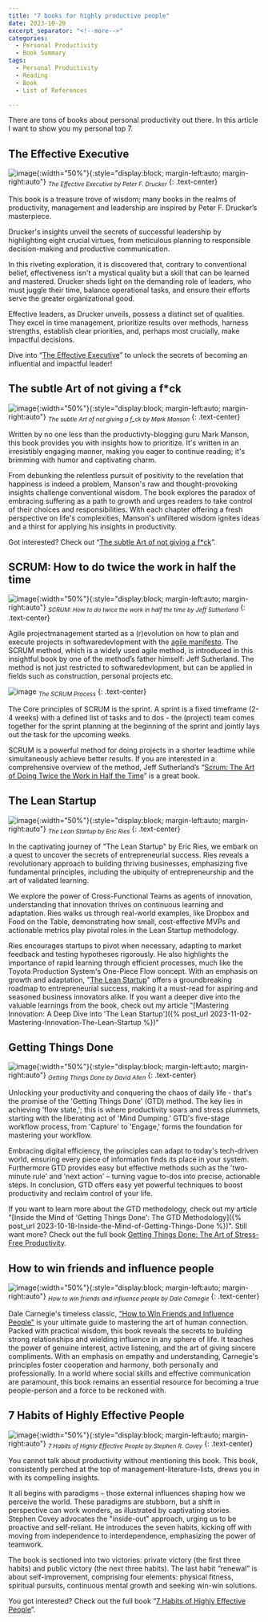 ```yaml
---
title: "7 books for highly productive people"
date: 2023-10-20
excerpt_separator: "<!--more-->"
categories:
  - Personal Productivity
  - Book Summary
tags:
  - Personal Productivity
  - Reading
  - Book
  - List of References

---
```

There are tons of books about personal productivity out there. In this article I want to show you my personal top 7.

## The Effective Executive

![image](/assets/images/7_productivity_books_1/book_cover_the_effective_executive.jpg){:width="50%"}{:style="display:block; margin-left:auto; margin-right:auto"}
*<sub>The Effective Executive by Peter F. Drucker</sub>*
{: .text-center}

This book is a treasure trove of wisdom; many books in the realms of productivity, management and leadership are inspired by Peter F. Drucker’s masterpiece.

Drucker's insights unveil the secrets of successful leadership by highlighting eight crucial virtues, from meticulous planning to responsible decision-making and productive communication.

In this riveting exploration, it is discovered that, contrary to conventional belief, effectiveness isn't a mystical quality but a skill that can be learned and mastered. Drucker sheds light on the demanding role of leaders, who must juggle their time, balance operational tasks, and ensure their efforts serve the greater organizational good.

Effective leaders, as Drucker unveils, possess a distinct set of qualities. They excel in time management, prioritize results over methods, harness strengths, establish clear priorities, and, perhaps most crucially, make impactful decisions.

Dive into “[The Effective Executive](https://amzn.to/47g84Tx)” to unlock the secrets of becoming an influential and impactful leader!

## The subtle Art of not giving a f*ck

![image](/assets/images/7_productivity_books_1/book_cover_the_subtle_art.jpg){:width="50%"}{:style="display:block; margin-left:auto; margin-right:auto"}
*<sub>The subtle Art of not giving a f_ck by Mark Manson</sub>*
{: .text-center}

Written by no one less than the productivty-blogging guru Mark Manson, this book provides you with insights how to prioritize. It's written in an irresistibly engaging manner, making you eager to continue reading; it's brimming with humor and captivating charm.

From debunking the relentless pursuit of positivity to the revelation that happiness is indeed a problem, Manson's raw and thought-provoking insights challenge conventional wisdom. The book explores the paradox of embracing suffering as a path to growth and urges readers to take control of their choices and responsibilities. With each chapter offering a fresh perspective on life's complexities, Manson's unfiltered wisdom ignites ideas and a thirst for applying his insights in productivity.

Got interested? Check out “[The subtle Art of not giving a f*ck](https://amzn.to/46BoPIR)”.

## SCRUM: How to do twice the work in half the time

![image](/assets/images/7_productivity_books_1/book_cover_scrum.jpg){:width="50%"}{:style="display:block; margin-left:auto; margin-right:auto"}
*<sub>SCRUM: How to do twice the work in half the time by Jeff Sutherland</sub>*
{: .text-center}

Agile projectmanagement started as a (r)evolution on how to plan and execute projects in softwaredevlopment with the [agile manifesto](https://agilemanifesto.org/). The SCRUM method, which is a widely used agile method, is introduced in this insightful book by one of the method’s father himself: Jeff Sutherland. The method is not just restricted to softwaredevlopment, but can be applied in fields such as construction, personal projects etc.

![image](/assets/images/7_productivity_books_1/SCRUM_Process.jpg)
*<sub>The SCRUM Process</sub>*
{: .text-center}

The Core principles of SCRUM is the sprint. A sprint is a fixed timeframe (2-4 weeks) with a defined list of tasks and to dos - the (project) team comes together for the sprint planning at the beginning of the sprint and jointly lays out the task for the upcoming weeks.

SCRUM is a powerful method for doing projects in a shorter leadtime while simultaneously achieve better results. If you are interested in a comprehensive overview of the method, Jeff Sutherland’s “[Scrum: The Art of Doing Twice the Work in Half the Time](https://amzn.to/46J8WQI)” is a great book.


## The Lean Startup

![image](/assets/images/7_productivity_books_1/book_cover_the_lean_startup.jpg){:width="50%"}{:style="display:block; margin-left:auto; margin-right:auto"}
*<sub>The Lean Startup by Eric Ries</sub>*
{: .text-center}

In the captivating journey of "The Lean Startup" by Eric Ries, we embark on a quest to uncover the secrets of entrepreneurial success. Ries reveals a revolutionary approach to building thriving businesses, emphasizing five fundamental principles, including the ubiquity of entrepreneurship and the art of validated learning.

We explore the power of Cross-Functional Teams as agents of innovation, understanding that innovation thrives on continuous learning and adaptation. Ries walks us through real-world examples, like Dropbox and Food on the Table, demonstrating how small, cost-effective MVPs and actionable metrics play pivotal roles in the Lean Startup methodology.

Ries encourages startups to pivot when necessary, adapting to market feedback and testing hypotheses rigorously. He also highlights the importance of rapid learning through efficient processes, much like the Toyota Production System's One-Piece Flow concept. With an emphasis on growth and adaptation, "[The Lean Startup](https://amzn.to/3Mal2tB)" offers a groundbreaking roadmap to entrepreneurial success, making it a must-read for aspiring and seasoned business innovators alike. If you want a deeper dive into the valuable learnings from the book, check out my article "[Mastering Innovation: A Deep Dive into 'The Lean Startup']({% post_url 2023-11-02-Mastering-Innovation-The-Lean-Startup %})"

## Getting Things Done

![image](/assets/images/7_productivity_books_1/book_cover_getting_things_done.jpg){:width="50%"}{:style="display:block; margin-left:auto; margin-right:auto"}
*<sub>Getting Things Done by David Allen</sub>*
{: .text-center}

Unlocking your productivity and conquering the chaos of daily life - that's the promise of the 'Getting Things Done' (GTD) method. The key lies in achieving 'flow state,'; this is where productivity soars and stress plummets, starting with the liberating act of 'Mind Dumping.' GTD's five-stage workflow process, from 'Capture' to 'Engage,' forms the foundation for mastering your workflow.

Embracing digital efficiency, the principles can adapt to today's tech-driven world, ensuring every piece of information finds its place in your system. Furthermore GTD provides easy but effective methods such as the 'two-minute rule' and 'next action' – turning vague to-dos into precise, actionable steps. In conclusion, GTD offers easy yet powerful techniques to boost productivity and reclaim control of your life.

If you want to learn more about the GTD methodology, check out my article "[Inside the Mind of 'Getting Things Done': The GTD Methodology]({% post_url 2023-10-18-Inside-the-Mind-of-Getting-Things-Done %})". Still want more? Check out the full book [Getting Things Done: The Art of Stress-Free Productivity](https://amzn.to/3tM3NbC).

## How to win friends and influence people

![image](/assets/images/7_productivity_books_1/book_cover_how_to_win_friends.jpg){:width="50%"}{:style="display:block; margin-left:auto; margin-right:auto"}
*<sub>How to win friends and influence people by Dale Carnegie</sub>*
{: .text-center}

Dale Carnegie's timeless classic, ["How to Win Friends and Influence People"](https://amzn.to/46WyKZ5) is your ultimate guide to mastering the art of human connection. Packed with practical wisdom, this book reveals the secrets to building strong relationships and wielding influence in any sphere of life. It teaches the power of genuine interest, active listening, and the art of giving sincere compliments. With an emphasis on empathy and understanding, Carnegie's principles foster cooperation and harmony, both personally and professionally. In a world where social skills and effective communication are paramount, this book remains an essential resource for becoming a true people-person and a force to be reckoned with.

## 7 Habits of Highly Effective People

![image](/assets/images/book_cover_7_habits.jpg){:width="50%"}{:style="display:block; margin-left:auto; margin-right:auto"}
*<sub>7 Habits of Highly Effective People by Stephen R. Covey</sub>*
{: .text-center}

You cannot talk about productivity without mentioning this book. This book, consistently perched at the top of management-literature-lists, drews you in with its compelling insights.

It all begins with paradigms – those external influences shaping how we perceive the world. These paradigms are stubborn, but a shift in perspective can work wonders, as illustrated by captivating stories. Stephen Covey advocates the "inside-out" approach, urging us to be proactive and self-reliant. He introduces the seven habits, kicking off with moving from independence to interdependence, emphasizing the power of teamwork.

The book is sectioned into two victories: private victory (the first three habits) and public victory (the next three habits). The last habit “renewal” is about self-improvement, comprising four elements: physical fitness, spiritual pursuits, continuous mental growth and seeking win-win solutions.

You got interested? Check out the full book “[7 Habits of Highly Effective People](https://amzn.to/45DhUh0)”.
